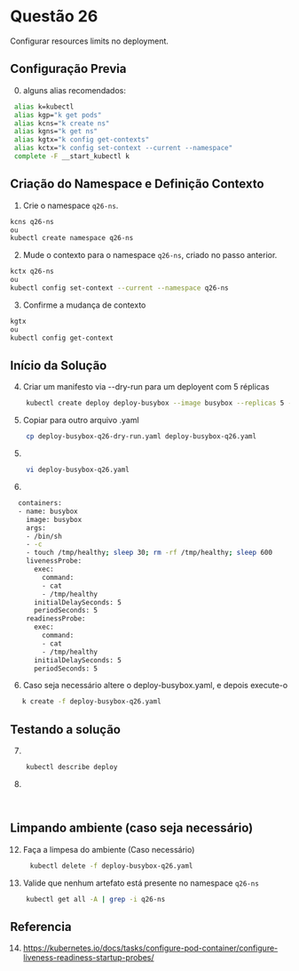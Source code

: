 # Questão 26

Configurar resources limits no deployment.

## Configuração Previa
0. alguns alias recomendados:
```bash
 alias k=kubectl
 alias kgp="k get pods"
 alias kcns="k create ns"
 alias kgns="k get ns"
 alias kgtx="k config get-contexts"
 alias kctx="k config set-context --current --namespace"
 complete -F __start_kubectl k
```

## Criação do Namespace e Definição Contexto 
1. Crie o namespace `q26-ns`.
```bash
kcns q26-ns
ou
kubectl create namespace q26-ns
```
2. Mude o contexto para o namespace `q26-ns`, criado no passo anterior.
```bash
kctx q26-ns
ou
kubectl config set-context --current --namespace q26-ns
```
3. Confirme a mudança de contexto
```bash
kgtx
ou
kubectl config get-context
```

## Início da Solução
4. Criar um manifesto via --dry-run para um deployent com 5 réplicas
```bash
    kubectl create deploy deploy-busybox --image busybox --replicas 5 --dry-run=client -o yaml > deploy-busybox-q26-dry-run.yaml
```
5. Copiar para outro arquivo .yaml
```bash
    cp deploy-busybox-q26-dry-run.yaml deploy-busybox-q26.yaml
```
5. 
```bash
    vi deploy-busybox-q26.yaml
```
6. 
```bash
  containers:
  - name: busybox
    image: busybox
    args:
    - /bin/sh
    - -c
    - touch /tmp/healthy; sleep 30; rm -rf /tmp/healthy; sleep 600
    livenessProbe:
      exec:
        command:
        - cat
        - /tmp/healthy
      initialDelaySeconds: 5
      periodSeconds: 5
    readinessProbe:
      exec:
        command:
        - cat
        - /tmp/healthy
      initialDelaySeconds: 5
      periodSeconds: 5
```
6. Caso seja necessário altere o deploy-busybox.yaml, e depois execute-o
```bash
   k create -f deploy-busybox-q26.yaml
```
## Testando a solução
7. 
```bash
    kubectl describe deploy 
```
8. 
```bash
    
```

## Limpando ambiente (caso seja necessário)
12. Faça a limpesa do ambiente (Caso necessário)
```bash
     kubectl delete -f deploy-busybox-q26.yaml
```
13. Valide que nenhum artefato está presente no namespace `q26-ns`
```bash
    kubectl get all -A | grep -i q26-ns
```

## Referencia
14. https://kubernetes.io/docs/tasks/configure-pod-container/configure-liveness-readiness-startup-probes/